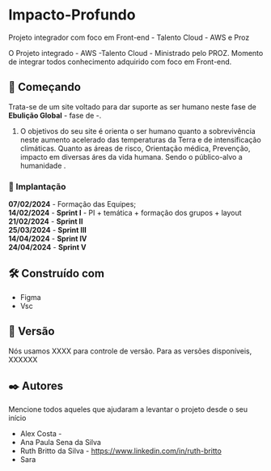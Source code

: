 # Impacto-Profundo
Projeto integrador com foco em Front-end - Talento Cloud - AWS e Proz 

O Projeto integrado - AWS -Talento Cloud - Ministrado pelo PROZ. Momento de integrar todos conhecimento adquirido com foco em Front-end.

## 🚀 Começando

Trata-se de um site voltado para dar suporte as ser humano neste fase de **Ebulição Global** - fase de -.

1.  O objetivos do seu site é orienta o ser humano quanto a sobrevivência neste aumento acelerado das temperaturas da Terra e de intensificação climáticas. 
Quanto as áreas de risco, Orientação médica, Prevenção, impacto em diversas áres da vida humana. Sendo o público-alvo a humanidade .



### 🔧 Implantação

**07/02/2024** - Formação das Equipes;  
**14/02/2024** - **Sprint I** - PI + temática + formação dos grupos + layout    
**21/02/2024** - **Sprint II**   
**25/03/2024** - **Sprint III**  
**14/04/2024** - **Sprint IV**  
**24/04/2024** - **Sprint V**  


## 🛠️ Construído com

- Figma
- Vsc


## 📌 Versão

Nós usamos XXXX para controle de versão. Para as versões disponíveis, XXXXXX

## ✒️ Autores

Mencione todos aqueles que ajudaram a levantar o projeto desde o seu início
- Alex Costa -
- Ana Paula Sena da Silva
- Ruth Britto da Silva - https://www.linkedin.com/in/ruth-britto
- Sara 




